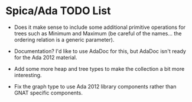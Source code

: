 Spica/Ada TODO List
===================

+ Does it make sense to include some additional primitive operations for trees such as Minimum
  and Maximum (be careful of the names... the ordering relation is a generic parameter).

+ Documentation? I'd like to use AdaDoc for this, but AdaDoc isn't ready for the Ada 2012
  material.

+ Add some more heap and tree types to make the collection a bit more interesting.

+ Fix the graph type to use Ada 2012 library components rather than GNAT specific components.
